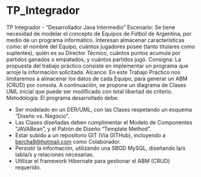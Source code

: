 # TP_Integrador
TP Integrador - “Desarrollador Java Intermedio” 
Escenario:
Se tiene necesidad de modelar el concepto de Equipos de Fútbol de Argentina, por medio de un programa informático. Interesan almacenar características como: el nombre del Equipo, cuántos jugadores posee (tanto titulares como suplentes), quién es su Director Técnico, cuántos puntos acumula por partidos ganados o empatados, y cuántos partidos jugó.
Consigna:
La propuesta del trabajo práctico consiste en implementar un programa que arroje la información solicitada.
Alcance:
En este Trabajo Práctico nos limitaremos a almacenar los datos de cada Equipo, para generar un ABM (CRUD) por consola. A continuación, se propone un diagrama de Clases UML inicial que puede ser modificado con total libertad de criterio.
Metodología:
El programa desarrollado debe:
- Ser modelado en un DER/UML, con las Clases respetando un esquema “Diseño vs. Negocio”.
- Las Clases diseñadas deben cumplimentar el Modelo de Componentes “JAVABean”, y el Patrón de Diseño “Template Method”.
- Estar subido a un repositorio GIT (Vía GITHub), incluyendo a bercha9@hotmail.com como Colaborador.
- Persistir la información, utilizando una SBGD MySQL, diseñando la/s tabla/s y relaciones necesarias.
- Utilizar el framework Hibernate para gestionar el ABM (CRUD) requerido.
